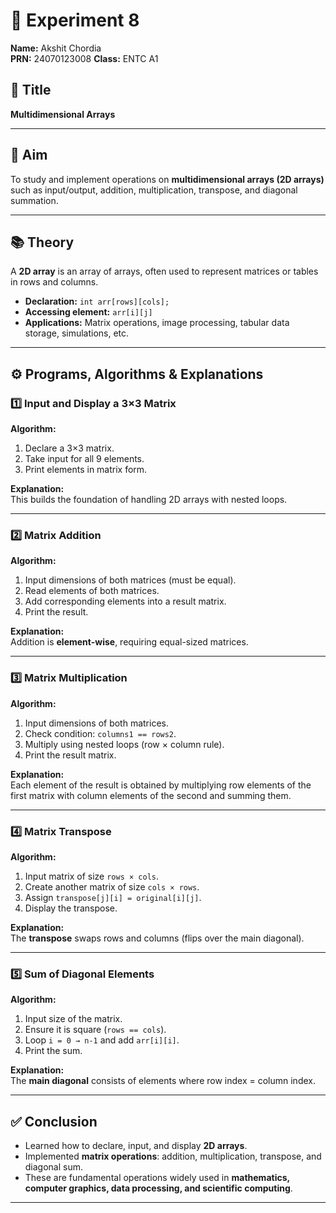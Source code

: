 # 🔬 Experiment 8  
**Name:** Akshit Chordia  
**PRN:** 24070123008 
**Class:** ENTC A1  

## 📌 Title  
**Multidimensional Arrays**  

---

## 🎯 Aim  
To study and implement operations on **multidimensional arrays (2D arrays)** such as input/output, addition, multiplication, transpose, and diagonal summation.  

---

## 📚 Theory  
A **2D array** is an array of arrays, often used to represent matrices or tables in rows and columns.  

- **Declaration:** `int arr[rows][cols];`  
- **Accessing element:** `arr[i][j]`  
- **Applications:** Matrix operations, image processing, tabular data storage, simulations, etc.  

---

## ⚙️ Programs, Algorithms & Explanations  

### 1️⃣ Input and Display a 3×3 Matrix  
**Algorithm:**  
1. Declare a 3×3 matrix.  
2. Take input for all 9 elements.  
3. Print elements in matrix form.  

**Explanation:**  
This builds the foundation of handling 2D arrays with nested loops.  

---

### 2️⃣ Matrix Addition  
**Algorithm:**  
1. Input dimensions of both matrices (must be equal).  
2. Read elements of both matrices.  
3. Add corresponding elements into a result matrix.  
4. Print the result.  

**Explanation:**  
Addition is **element-wise**, requiring equal-sized matrices.  

---

### 3️⃣ Matrix Multiplication  
**Algorithm:**  
1. Input dimensions of both matrices.  
2. Check condition: `columns1 == rows2`.  
3. Multiply using nested loops (row × column rule).  
4. Print the result matrix.  

**Explanation:**  
Each element of the result is obtained by multiplying row elements of the first matrix with column elements of the second and summing them.  

---

### 4️⃣ Matrix Transpose  
**Algorithm:**  
1. Input matrix of size `rows × cols`.  
2. Create another matrix of size `cols × rows`.  
3. Assign `transpose[j][i] = original[i][j]`.  
4. Display the transpose.  

**Explanation:**  
The **transpose** swaps rows and columns (flips over the main diagonal).  

---

### 5️⃣ Sum of Diagonal Elements  
**Algorithm:**  
1. Input size of the matrix.  
2. Ensure it is square (`rows == cols`).  
3. Loop `i = 0 → n-1` and add `arr[i][i]`.  
4. Print the sum.  

**Explanation:**  
The **main diagonal** consists of elements where row index = column index.  

---

## ✅ Conclusion  
- Learned how to declare, input, and display **2D arrays**.  
- Implemented **matrix operations**: addition, multiplication, transpose, and diagonal sum.  
- These are fundamental operations widely used in **mathematics, computer graphics, data processing, and scientific computing**.  

---
